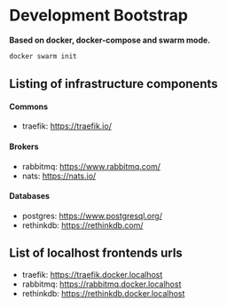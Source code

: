 # Development Bootstrap

__Based on docker, docker-compose and swarm mode.__

```sh
docker swarm init
```

## Listing of infrastructure components

#### Commons

- traefik: https://traefik.io/

#### Brokers

- rabbitmq: https://www.rabbitmq.com/
- nats: https://nats.io/

#### Databases

- postgres: https://www.postgresql.org/
- rethinkdb: https://rethinkdb.com/

## List of localhost frontends urls

- traefik: https://traefik.docker.localhost
- rabbitmq: https://rabbitmq.docker.localhost
- rethinkdb: https://rethinkdb.docker.localhost
